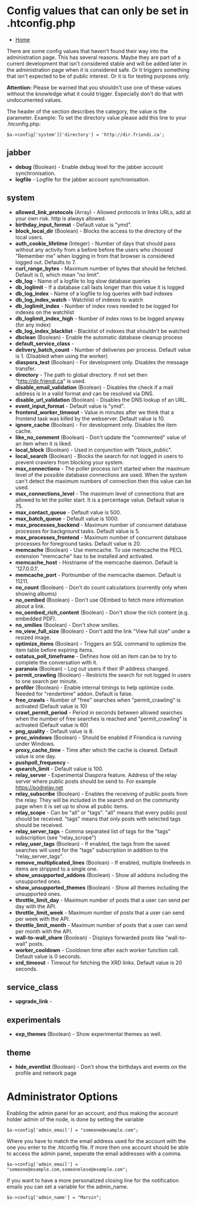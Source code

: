 Config values that can only be set in .htconfig.php
===================================================

* [Home](help)

There are some config values that haven't found their way into the administration page.
This has several reasons.
Maybe they are part of a current development that isn't considered stable and will be added later in the administration page when it is considered safe.
Or it triggers something that isn't expected to be of public interest. Or it is for testing purposes only.

**Attention:** Please be warned that you shouldn't use one of these values without the knowledge what it could trigger.
Especially don't do that with undocumented values.

The header of the section describes the category, the value is the parameter.
Example: To set the directory value please add this line to your .htconfig.php:

    $a->config['system']['directory'] = 'http://dir.friendi.ca';

## jabber ##
* **debug** (Boolean) - Enable debug level for the jabber account synchronisation.
* **logfile** - Logfile for the jabber account synchronisation.

## system ##

* **allowed_link_protocols** (Array) - Allowed protocols in links URLs, add at your own risk. http is always allowed.
* **birthday_input_format** - Default value is "ymd".
* **block_local_dir** (Boolean) - Blocks the access to the directory of the local users.
* **auth_cookie_lifetime** (Integer) - Number of days that should pass without any activity from a before before the users who choosed "Remember me" when logging in from that browser is considered logged out. Defaults to 7.
* **curl_range_bytes** - Maximum number of bytes that should be fetched. Default is 0, which mean "no limit".
* **db_log** - Name of a logfile to log slow database queries
* **db_loglimit** - If a database call lasts longer than this value it is logged
* **db_log_index** - Name of a logfile to log queries with bad indexes
* **db_log_index_watch** - Watchlist of indexes to watch
* **db_loglimit_index** - Number of index rows needed to be logged for indexes on the watchlist
* **db_loglimit_index_high** - Number of index rows to be logged anyway (for any index)
* **db_log_index_blacklist** - Blacklist of indexes that shouldn't be watched
* **dbclean** (Boolean) - Enable the automatic database cleanup process
* **default_service_class** -
* **delivery_batch_count** - Number of deliveries per process. Default value is 1. (Disabled when using the worker)
* **diaspora_test** (Boolean) - For development only. Disables the message transfer.
* **directory** - The path to global directory. If not set then "http://dir.friendi.ca" is used.
* **disable_email_validation** (Boolean) - Disables the check if a mail address is in a valid format and can be resolved via DNS.
* **disable_url_validation** (Boolean) - Disables the DNS lookup of an URL.
* **event_input_format** - Default value is "ymd".
* **frontend_worker_timeout** - Value in minutes after we think that a frontend task was killed by the webserver. Default value is 10.
* **ignore_cache** (Boolean) - For development only. Disables the item cache.
* **like_no_comment** (Boolean) - Don't update the "commented" value of an item when it is liked.
* **local_block** (Boolean) - Used in conjunction with "block_public".
* **local_search** (Boolean) - Blocks the search for not logged in users to prevent crawlers from blocking your system.
* **max_connections** - The poller process isn't started when the maximum level of the possible database connections are used. When the system can't detect the maximum numbers of connection then this value can be used.
* **max_connections_level** - The maximum level of connections that are allowed to let the poller start. It is a percentage value. Default value is 75.
* **max_contact_queue** - Default value is 500.
* **max_batch_queue** - Default value is 1000.
* **max_processes_backend** - Maximum number of concurrent database processes for background tasks. Default value is 5.
* **max_processes_frontend** - Maximum number of concurrent database processes for foreground tasks. Default value is 20.
* **memcache** (Boolean) - Use memcache. To use memcache the PECL extension "memcache" has to be installed and activated.
* **memcache_host** - Hostname of the memcache daemon. Default is '127.0.0.1'.
* **memcache_port** - Portnumber of the memcache daemon. Default is 11211.
* **no_count** (Boolean) - Don't do count calculations (currently only when showing albums)
* **no_oembed** (Boolean) - Don't use OEmbed to fetch more information about a link.
* **no_oembed_rich_content** (Boolean) - Don't show the rich content (e.g. embedded PDF).
* **no_smilies** (Boolean) - Don't show smilies.
* **no_view_full_size** (Boolean) - Don't add the link "View full size" under a resized image.
* **optimize_items** (Boolean) - Triggers an SQL command to optimize the item table before expiring items.
* **ostatus_poll_timeframe** - Defines how old an item can be to try to complete the conversation with it.
* **paranoia** (Boolean) - Log out users if their IP address changed.
* **permit_crawling** (Boolean) - Restricts the search for not logged in users to one search per minute.
* **profiler** (Boolean) - Enable internal timings to help optimize code. Needed for "rendertime" addon. Default is false.
* **free_crawls** - Number of "free" searches when "permit_crawling" is activated (Default value is 10)
* **crawl_permit_period** - Period in seconds between allowed searches when the number of free searches is reached and "permit_crawling" is activated (Default value is 60)
* **png_quality** - Default value is 8.
* **proc_windows** (Boolean) - Should be enabled if Friendica is running under Windows.
* **proxy_cache_time** - Time after which the cache is cleared. Default value is one day.
* **pushpoll_frequency** -
* **qsearch_limit** - Default value is 100.
* **relay_server** - Experimental Diaspora feature. Address of the relay server where public posts should be send to. For example https://podrelay.net
* **relay_subscribe** (Boolean) - Enables the receiving of public posts from the relay. They will be included in the search and on the community page when it is set up to show all public items.
* **relay_scope** - Can be "all" or "tags". "all" means that every public post should be received. "tags" means that only posts with selected tags should be received.
* **relay_server_tags** - Comma separated list of tags for the "tags" subscription (see "relay_scrope")
* **relay_user_tags** (Boolean) - If enabled, the tags from the saved searches will used for the "tags" subscription in addition to the "relay_server_tags".
* **remove_multiplicated_lines** (Boolean) - If enabled, multiple linefeeds in items are stripped to a single one.
* **show_unsupported_addons** (Boolean) - Show all addons including the unsupported ones.
* **show_unsupported_themes** (Boolean) - Show all themes including the unsupported ones.
* **throttle_limit_day** - Maximum number of posts that a user can send per day with the API.
* **throttle_limit_week** - Maximum number of posts that a user can send per week with the API.
* **throttle_limit_month** - Maximum number of posts that a user can send per month with the API.
* **wall-to-wall_share** (Boolean) - Displays forwarded posts like "wall-to-wall" posts.
* **worker_cooldown** - Cooldown time after each worker function call. Default value is 0 seconds.
* **xrd_timeout** - Timeout for fetching the XRD links. Default value is 20 seconds.

## service_class ##

* **upgrade_link** -

## experimentals ##

* **exp_themes** (Boolean) - Show experimental themes as well.

## theme ##

* **hide_eventlist** (Boolean) - Don't show the birthdays and events on the profile and network page

# Administrator Options #

Enabling the admin panel for an account, and thus making the account holder admin of the node, is done by setting the variable

    $a->config['admin_email'] = "someone@example.com";

Where you have to match the email address used for the account with the one you enter to the .htconfig file.
If more then one account should be able to access the admin panel, seperate the email addresses with a comma.

    $a->config['admin_email'] = "someone@example.com,someonelese@example.com";

If you want to have a more personalized closing line for the notification emails you can set a variable for the admin_name.

    $a->config['admin_name'] = "Marvin";
